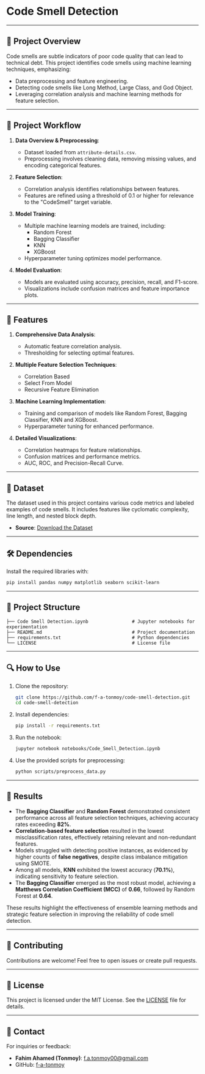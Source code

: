 # Code Smell Detection

---

## 📝 Project Overview

Code smells are subtle indicators of poor code quality that can lead to technical debt. This project identifies code smells using machine learning techniques, emphasizing:
- Data preprocessing and feature engineering.
- Detecting code smells like Long Method, Large Class, and God Object.
- Leveraging correlation analysis and machine learning methods for feature selection.

---

## 📂 Project Workflow

1. **Data Overview & Preprocessing**:
   - Dataset loaded from `attribute-details.csv`.
   - Preprocessing involves cleaning data, removing missing values, and encoding categorical features.

2. **Feature Selection**:
   - Correlation analysis identifies relationships between features.
   - Features are refined using a threshold of 0.1 or higher for relevance to the "CodeSmell" target variable.

3. **Model Training**:
   - Multiple machine learning models are trained, including:
     - Random Forest
     - Bagging Classifier
     - KNN
     - XGBoost
   - Hyperparameter tuning optimizes model performance.

4. **Model Evaluation**:
   - Models are evaluated using accuracy, precision, recall, and F1-score.
   - Visualizations include confusion matrices and feature importance plots.

---

## 🚀 Features

1. **Comprehensive Data Analysis**:
   - Automatic feature correlation analysis.
   - Thresholding for selecting optimal features.

2. **Multiple Feature Selection Techniques**:
   - Correlation Based
   - Select From Model
   - Recursive Feature Elimination

3. **Machine Learning Implementation**:
   - Training and comparison of models like Random Forest, Bagging Classifier, KNN and XGBoost.
   - Hyperparameter tuning for enhanced performance.

4. **Detailed Visualizations**:
   - Correlation heatmaps for feature relationships.
   - Confusion matrices and performance metrics.
   - AUC, ROC, and Precision-Recall Curve.

---

## 📂 Dataset

The dataset used in this project contains various code metrics and labeled examples of code smells. It includes features like cyclomatic complexity, line length, and nested block depth.

- **Source**: [Download the Dataset](https://github.com/sayedmohsinreza/CSIQ)

---

## 🛠️ Dependencies

Install the required libraries with:
```bash
pip install pandas numpy matplotlib seaborn scikit-learn
```

---

## 📂 Project Structure

```plaintext
├── Code Smell Detection.ipynb                # Jupyter notebooks for experimentation
├── README.md                                 # Project documentation
├── requirements.txt                          # Python dependencies
└── LICENSE                                   # License file
```

---

## 🔍 How to Use

1. Clone the repository:
   ```bash
   git clone https://github.com/f-a-tonmoy/code-smell-detection.git
   cd code-smell-detection
   ```

2. Install dependencies:
   ```bash
   pip install -r requirements.txt
   ```

3. Run the notebook:
   ```bash
   jupyter notebook notebooks/Code_Smell_Detection.ipynb
   ```

4. Use the provided scripts for preprocessing:
   ```bash
   python scripts/preprocess_data.py
   ```

---

## 🧪 Results

- The **Bagging Classifier** and **Random Forest** demonstrated consistent performance across all feature selection techniques, achieving accuracy rates exceeding **82%**.
- **Correlation-based feature selection** resulted in the lowest misclassification rates, effectively retaining relevant and non-redundant features.
- Models struggled with detecting positive instances, as evidenced by higher counts of **false negatives**, despite class imbalance mitigation using SMOTE.
- Among all models, **KNN** exhibited the lowest accuracy (**70.1%**), indicating sensitivity to feature selection.
- The **Bagging Classifier** emerged as the most robust model, achieving a **Matthews Correlation Coefficient (MCC)** of **0.66**, followed by Random Forest at **0.64**.

These results highlight the effectiveness of ensemble learning methods and strategic feature selection in improving the reliability of code smell detection.

---

## 🤝 Contributing

Contributions are welcome! Feel free to open issues or create pull requests.

---

## 📜 License

This project is licensed under the MIT License. See the [LICENSE](LICENSE) file for details.

---

## 💬 Contact

For inquiries or feedback:
- **Fahim Ahamed (Tonmoy)**: [f.a.tonmoy00@gmail.com](mailto:f.a.tonmoy00@gmail.com)
- GitHub: [f-a-tonmoy](https://github.com/f-a-tonmoy)
